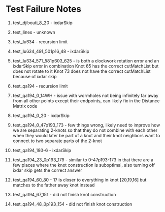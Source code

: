 # Test Failure Notes

1. test_djibouti_8_20 - ixdarSkip

2. test_lines - unknown

3. test_lu634 - recursion limit

4. test_lu634_491_501p16_48 - ixdarSkip

5. test_lu634_571_581p603_625 - is both a clockwork rotation error and an ixdarSkip error in combination Knot 65 has the correct cutMatchList but does not rotate to it Knot 73 does not have the correct cutMatchList because of ixdar skip

6. test_qa194 - recursion limit

7. test_qa194_0_14WH - issue with wormholes not being infinitely far away from all other points except their endpoints, can likely fix in the Distance Matrix code

8. test_qa194_0_20 - ixdarSkip

9. test_qa194_0_47p193_173 - few things wrong, likely need to improve how we are separating 2-knots so that they do not combine with each other when they would later be part of a knot and their knot neighbors want to connect to two separate parts of the 2-knot

10. test_qa194_180-6 - ixdarSkip

11. test_qa194_23_0p193_179 - similar to 0-47p193-173 in that there are a few places where the knot construction is suboptimal, also turning off ixdar skip gets the correct answer

12. test_qa194_60_80 - 17 is closer to everything in knot [20,19,16] but matches to the father away knot instead

13. test_qa194_67_151 - did not finish knot construction

14. test_qa194_48_0p193_154 - did not finish knot construction

